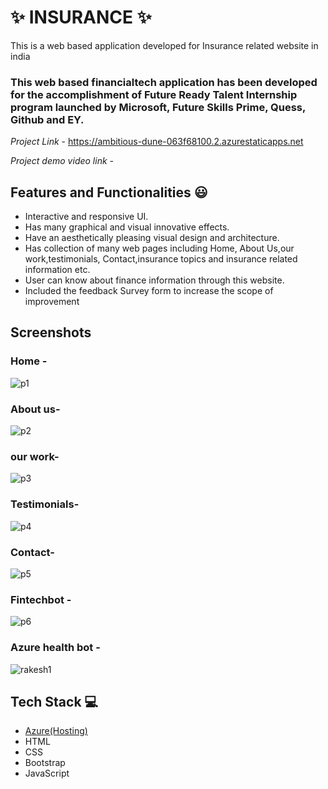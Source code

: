 # ✨ INSURANCE  ✨

This is a web based application developed for Insurance related website in india

### This web based financialtech application has been developed for the accomplishment of Future Ready Talent Internship program launched by Microsoft, Future Skills Prime, Quess, Github and EY.


*Project Link* - https://ambitious-dune-063f68100.2.azurestaticapps.net


*Project demo video link*  -


## Features and Functionalities 😃

- Interactive and responsive UI.
- Has many graphical and visual innovative effects.
- Have an aesthetically pleasing visual design and architecture.
- Has collection of many web pages including Home, About Us,our work,testimonials, Contact,insurance topics and insurance related information etc.
- User can know about finance information through this website.
- Included the feedback Survey form to increase the scope of improvement 

## Screenshots



### Home -
![p1](https://user-images.githubusercontent.com/117899835/207300202-a81a51be-62cf-4ee1-bafa-ab4cd1b3263b.jpg)



### About us-
![p2](https://user-images.githubusercontent.com/117899835/207500920-851aa654-54a2-460a-a6fd-30b7cf0d32c5.png)



### our work-
 ![p3](https://user-images.githubusercontent.com/117899835/207501749-607a1e08-e2cb-4697-8e65-ff0aabea2d1f.png)
  




### Testimonials-
![p4](https://user-images.githubusercontent.com/117899835/207502335-dc59ce5c-675a-4c58-a3d0-68922756cf55.png)




### Contact-
![p5](https://user-images.githubusercontent.com/117899835/207502800-3f56814b-a870-4f7c-9cd7-b537b42eaea8.png)




### Fintechbot  -
![p6](https://user-images.githubusercontent.com/117899835/207504027-b1e2c887-ffb7-4f11-abb7-f39bf6d93421.png)




### Azure health bot -
![rakesh1](https://user-images.githubusercontent.com/117899835/208430092-0c543c0b-b215-471f-8524-0f15578a43f3.png)





## Tech Stack 💻

- [Azure(Hosting)](https://azure.microsoft.com/en-in/features/azure-portal/)
- HTML
- CSS
- Bootstrap
- JavaScript
